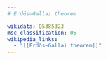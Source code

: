 ```yaml
---
# Erdős–Gallai theorem

wikidata: Q5385323
msc_classification: 05
wikipedia_links:
  - "[[Erdős–Gallai theorem]]"
---
```

